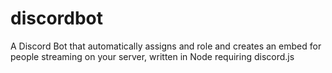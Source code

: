 # discordbot
A Discord Bot that automatically assigns and role and creates an embed for people streaming on your server, written in Node requiring discord.js
